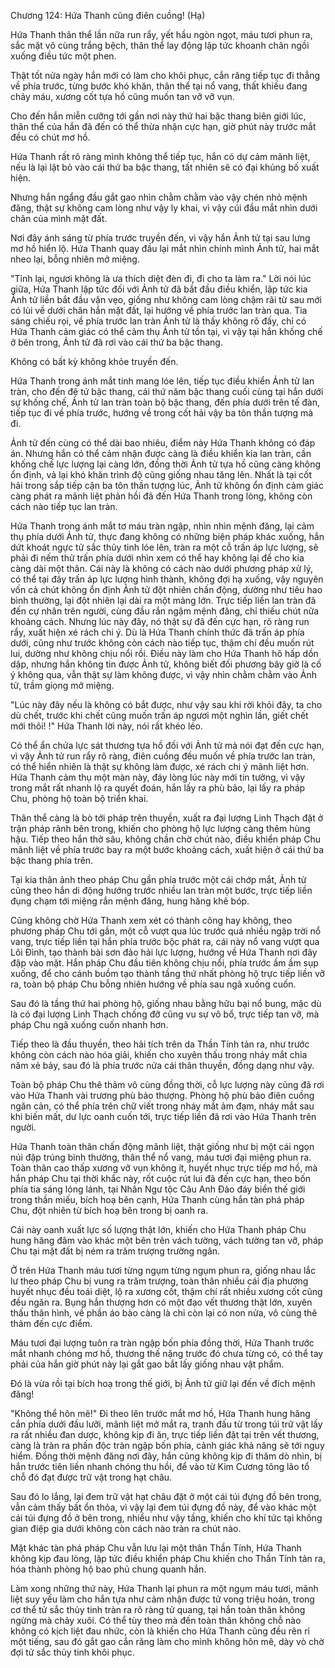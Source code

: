 




Chương 124: Hứa Thanh cũng điên cuồng! (Hạ)


Hứa Thanh thân thể lần nữa run rẩy, yết hầu ngòn ngọt, máu tươi phun ra, sắc mặt vô cùng trắng bệch, thân thể lay động lập tức khoanh chân ngồi xuống điều tức một phen.

Thật tốt nửa ngày hắn mới có làm cho khôi phục, cắn răng tiếp tục đi thẳng về phía trước, từng bước khó khăn, thân thể tại nổ vang, thất khiếu đang chảy máu, xương cốt tựa hồ cũng muốn tan vỡ vỡ vụn.

Cho đến hắn miễn cưỡng tới gần nơi này thứ hai bậc thang biên giới lúc, thân thể của hắn đã đến có thể thừa nhận cực hạn, giờ phút này trước mắt đều có chút mơ hồ.

Hứa Thanh rất rõ ràng mình không thể tiếp tục, hắn có dự cảm mãnh liệt, nếu là lại lật bỏ vào cái thứ ba bậc thang, tất nhiên sẽ có đại khủng bố xuất hiện.

Nhưng hắn ngẩng đầu gắt gao nhìn chằm chằm vào vậy chén nhỏ mệnh đăng, thật sự không cam lòng như vậy ly khai, vì vậy cúi đầu mắt nhìn dưới chân của mình mặt đất.

Nơi đây ánh sáng từ phía trước truyền đến, vì vậy hắn Ảnh tử tại sau lưng mơ hồ hiển lộ. Hứa Thanh quay đầu lại mắt nhìn chính mình Ảnh tử, hai mắt nheo lại, bỗng nhiên mở miệng.

"Tỉnh lại, ngươi không là ưa thích diệt đèn đi, đi cho ta làm ra." Lời nói lúc giữa, Hứa Thanh lập tức đối với Ảnh tử đã bắt đầu điều khiển, lập tức kia Ảnh tử liền bắt đầu vặn vẹo, giống như không cam lòng chậm rãi từ sau mới có lùi về dưới chân hắn mặt đất, lại hướng về phía trước lan tràn qua. Tia sáng chiếu rọi, về phía trước lan tràn Ảnh tử là thấy không rõ đấy, chỉ có Hứa Thanh cảm giác có thể cảm thụ Ảnh tử tồn tại, vì vậy tại hắn khống chế ở bên trong, Ảnh tử đã rơi vào cái thứ ba bậc thang.

Không có bất kỳ không khỏe truyền đến.

Hứa Thanh trong ánh mắt tinh mang lóe lên, tiếp tục điều khiển Ảnh tử lan tràn, cho đến đệ tứ bậc thang, cái thứ năm bậc thang cuối cùng tại hắn dưới sự khống chế, Ảnh tử lan tràn toàn bộ bậc thang, đến phía dưới trên tế đàn, tiếp tục đi về phía trước, hướng về trong cốt hải vậy ba tôn thần tượng mà đi.

Ảnh tử đến cùng có thể dài bao nhiêu, điểm này Hứa Thanh không có đáp án. Nhưng hắn có thể cảm nhận được càng là điều khiển kia lan tràn, cần khống chế lực lượng lại càng lớn, đồng thời Ảnh tử tựa hồ cũng càng không ổn định, vả lại khó khăn trình độ cũng giống nhau tăng lên. Nhất là tại cốt hải trong sắp tiếp cận ba tôn thần tượng lúc, Ảnh tử không ổn định cảm giác càng phát ra mãnh liệt phản hồi đã đến Hứa Thanh trong lòng, không còn cách nào tiếp tục lan tràn.

Hứa Thanh trong ánh mắt tơ máu tràn ngập, nhìn nhìn mệnh đăng, lại cảm thụ phía dưới Ảnh tử, thực đang không có những biện pháp khác xuống, hắn dứt khoát ngực tử sắc thủy tinh lóe lên, tràn ra một cỗ trấn áp lực lượng, sẽ phải đi nếm thử trấn phía dưới nhìn xem có thể hay không lại để cho kia càng dài một thân. Cái này là không có cách nào dưới phương pháp xử lý, có thể tại đây trấn áp lực lượng hình thành, không đợi hạ xuống, vậy nguyên vốn cả chút không ổn định Ảnh tử đột nhiên chấn động, dường như tiêu hao bình thường, lại đột nhiên lại dài ra một mảng lớn. Trực tiếp liền lan tràn đã đến cự nhân trên người, cùng đầu rắn ngậm mệnh đăng, chỉ thiếu chút nữa khoảng cách. Nhưng lúc này đây, nó thật sự đã đến cực hạn, rõ ràng run rẩy, xuất hiện xé rách chi ý. Dù là Hứa Thanh chính thức đã trấn áp phía dưới, cũng như trước không còn cách nào tiếp tục, thậm chí đều muốn rút lui, dường như không chịu nổi rồi. Điều này làm cho Hứa Thanh hô hấp dồn dập, nhưng hắn không tin được Ảnh tử, không biết đối phương bây giờ là cố ý không qua, vẫn thật sự làm không được, vì vậy nhìn chằm chằm vào Ảnh tử, trầm giọng mở miệng.

"Lúc này đây nếu là không có bắt được, như vậy sau khi rời khỏi đây, ta cho dù chết, trước khi chết cũng muốn trấn áp ngươi một nghìn lần, giết chết mới thôi! !" Hứa Thanh lời này, nói rất khéo léo.

Có thể ẩn chứa lực sát thương tựa hồ đối với Ảnh tử mà nói đạt đến cực hạn, vì vậy Ảnh tử run rẩy rõ ràng, điên cuồng đều muốn về phía trước lan tràn, có thể hiển nhiên là thật sự không làm được, xé rách chi ý mãnh liệt hơn. Hứa Thanh cảm thụ một màn này, đáy lòng lúc này mới tin tưởng, vì vậy trong mắt rất nhanh lộ ra quyết đoán, hắn lấy ra phù bảo, lại lấy ra pháp Chu, phòng hộ toàn bộ triển khai.

Thân thể càng là bò tới pháp trên thuyền, xuất ra đại lượng Linh Thạch đặt ở trận pháp rãnh bên trong, khiến cho phòng hộ lực lượng càng thêm hùng hậu. Tiếp theo hắn thở sâu, không chần chờ chút nào, điều khiển pháp Chu mãnh liệt về phía trước bay ra một bước khoảng cách, xuất hiện ở cái thứ ba bậc thang phía trên.

Tại kia thân ảnh theo pháp Chu gần phía trước một cái chớp mắt, Ảnh tử cũng theo hắn di động hướng trước nhiều lan tràn một bước, trực tiếp liền đụng chạm tới miệng rắn mệnh đăng, hung hăng khẽ bóp.

Cũng không chờ Hứa Thanh xem xét có thành công hay không, theo phương pháp Chu tới gần, một cỗ vượt qua lúc trước quá nhiều ngập trời nổ vang, trực tiếp liền tại hắn phía trước bộc phát ra, cái này nổ vang vượt qua Lôi Đình, tạo thành bài sơn đảo hải lực lượng, hướng về Hứa Thanh nơi đây đập vào mặt. Hắn pháp Chu đầu tiên không chịu nổi, phía trước ầm ầm sụp xuống, để cho cánh buồm tạo thành tầng thứ nhất phòng hộ trực tiếp liền vỡ ra, toàn bộ pháp Chu bỗng nhiên hướng về phía sau ngã xuống cuốn.

Sau đó là tầng thứ hai phòng hộ, giống nhau bằng hữu bại nổ bung, mặc dù là có đại lượng Linh Thạch chống đỡ cũng vu sự vô bổ, trực tiếp tan vỡ, mà pháp Chu ngã xuống cuốn nhanh hơn.

Tiếp theo là đầu thuyền, theo hải tích trên da Thần Tính tản ra, như trước không còn cách nào hóa giải, khiến cho xuyên thấu trong nháy mắt chia năm xẻ bảy, sau đó là phía trước nửa cái thân thuyền, đồng dạng như vậy.

Toàn bộ pháp Chu thê thảm vô cùng đồng thời, cỗ lực lượng này cũng đã rơi vào Hứa Thanh vài trương phù bảo thượng. Phòng hộ phù bảo điên cuồng ngăn cản, có thể phía trên chữ viết trong nháy mắt ảm đạm, nháy mắt sau khi biến mất, dư lực oanh cuốn tới, trực tiếp liền đã rơi vào Hứa Thanh trên người.

Hứa Thanh toàn thân chấn động mãnh liệt, thật giống như bị một cái ngọn núi đập trúng bình thường, thân thể nổ vang, máu tươi đại miệng phun ra. Toàn thân cao thấp xương vỡ vụn không ít, huyết nhục trực tiếp mơ hồ, mà hắn pháp Chu tại thời khắc này, rốt cuộc rút lui đã đến cực hạn, theo bốn phía tia sáng lóng lánh, tại Nhân Ngư tộc Câu Anh Đảo đáy biển thế giới trong thần miếu, bích hoạ bên cạnh, Hứa Thanh cùng hắn tàn phá pháp Chu, đột nhiên từ bích hoạ bên trong bị oanh ra.

Cái này oanh xuất lực số lượng thật lớn, khiến cho Hứa Thanh pháp Chu hung hăng đâm vào khác một bên trên vách tường, vách tường tan vỡ, pháp Chu tại mặt đất bị ném ra trăm trượng trường ngân.

Ở trên Hứa Thanh máu tươi từng ngụm từng ngụm phun ra, giống nhau lắc lư theo pháp Chu bị vung ra trăm trượng, toàn thân nhiều cái địa phương huyết nhục đều toái diệt, lộ ra xương cốt, thậm chí rất nhiều xương cốt cũng đều ngăn ra. Bụng hắn thượng hơn có một đạo vết thương thật lớn, xuyên thấu thân hình, về phần áo bào càng là chỉ còn lại có non nửa, vô cùng thê thảm đến cực điểm.

Máu tươi đại lượng tuôn ra tràn ngập bốn phía đồng thời, Hứa Thanh trước mắt nhanh chóng mơ hồ, thương thế nặng trước đó chưa từng có, có thể tay phải của hắn giờ phút này lại gắt gao bắt lấy giống nhau vật phẩm.

Đó là vừa rồi tại bích hoạ trong thế giới, bị Ảnh tử giữ lại đến về đích mệnh đăng!

"Không thể hôn mê!" Đi theo lên trước mắt mơ hồ, Hứa Thanh hung hăng cắn phía dưới đầu lưỡi, mãnh liệt mở mắt ra, tranh đấu từ trong túi trữ vật lấy ra rất nhiều đan dược, không kịp đi ăn, trực tiếp liền đặt tại trên vết thương, càng là tràn ra phấn độc tràn ngập bốn phía, cảnh giác khả năng sẽ tới nguy hiểm. Đồng thời mệnh đăng nơi đây, hắn cũng không kịp đi thăm dò nhìn, bị hắn trước tiên liền nhanh chóng thu hồi, để vào từ Kim Cương tông lão tổ chỗ đó đạt được trữ vật trong hạt châu.

Sau đó lo lắng, lại đem trữ vật hạt châu đặt ở một cái túi đựng đồ bên trong, vẫn cảm thấy bất ổn thỏa, vì vậy lại đem túi đựng đồ này, để vào khác một cái túi đựng đồ ở bên trong, nhiều như vậy tầng, khiến cho khí tức tại không gian điệp gia dưới không còn cách nào tràn ra chút nào.

Mặt khác tàn phá pháp Chu vẫn lưu lại một thân Thần Tính, Hứa Thanh không kịp đau lòng, lập tức điều khiển pháp Chu khiến cho Thần Tính tản ra, hóa thành phòng hộ bao phủ chung quanh hắn.

Làm xong những thứ này, Hứa Thanh lại phun ra một ngụm máu tươi, mãnh liệt suy yếu làm cho hắn tựa như cảm nhận được tử vong triệu hoán, trong cơ thể tử sắc thủy tinh tràn ra rõ ràng tử quang, tại hắn toàn thân không ngừng mà chảy xuôi. Có thể tùy theo mà đến toàn thân không chỗ nào không có kịch liệt đau nhức, còn là khiến cho Hứa Thanh cũng đều rên rỉ một tiếng, sau đó gắt gao cắn răng làm cho mình không hôn mê, dày vò chờ đợi tử sắc thủy tinh khôi phục.




